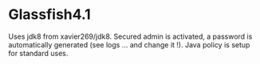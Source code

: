 # Glassfish4.1
Uses jdk8 from xavier269/jdk8.
Secured admin is activated, a password is automatically generated (see logs ... and change it !).
Java policy is setup for standard uses.
